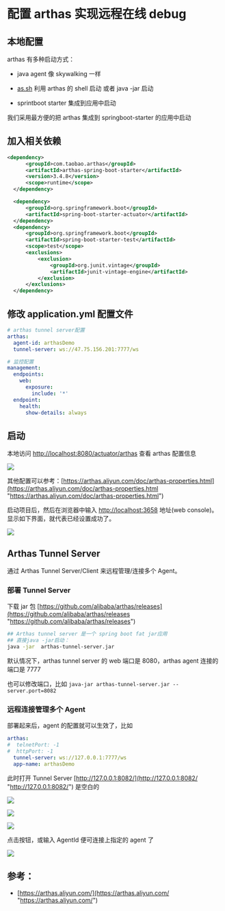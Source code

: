 # 配置 arthas 实现远程在线 debug

## 本地配置

arthas 有多种启动方式：

*   java agent 像 skywalking 一样

*   [as.sh](http://as.sh "as.sh") 利用 arthas 的 shell 启动 或者  java -jar 启动

*   sprintboot starter 集成到应用中启动

我们采用最方便的把 arthas 集成到 springboot-starter 的应用中启动

## 加入相关依赖

```xml
<dependency>
      <groupId>com.taobao.arthas</groupId>
      <artifactId>arthas-spring-boot-starter</artifactId>
      <version>3.4.8</version>
      <scope>runtime</scope>
  </dependency>

  <dependency>
      <groupId>org.springframework.boot</groupId>
      <artifactId>spring-boot-starter-actuator</artifactId>
  </dependency>
  <dependency>
      <groupId>org.springframework.boot</groupId>
      <artifactId>spring-boot-starter-test</artifactId>
      <scope>test</scope>
      <exclusions>
          <exclusion>
              <groupId>org.junit.vintage</groupId>
              <artifactId>junit-vintage-engine</artifactId>
          </exclusion>
      </exclusions>
  </dependency>

```

## 修改 application.yml 配置文件

```yaml
# arthas tunnel server配置
arthas:
  agent-id: arthasDemo
  tunnel-server: ws://47.75.156.201:7777/ws

# 监控配置
management:
  endpoints:
    web:
      exposure:
        include: '*'
  endpoint:
    health:
      show-details: always
```

## 启动

本地访问 [http://localhost:8080/actuator/arthas](http://localhost:8080/actuator/arthas "http://localhost:8080/actuator/arthas") 查看 arthas 配置信息

![](https://tva1.sinaimg.cn/large/008i3skNly1gt2jz7ng1oj30ec04f74b.jpg)

其他配置可以参考：[https://arthas.aliyun.com/doc/arthas-properties.html](https://arthas.aliyun.com/doc/arthas-properties.html "https://arthas.aliyun.com/doc/arthas-properties.html")

启动项目后，然后在浏览器中输入 [http://localhost:3658](http://localhost:3658 "http://localhost:3658") 地址(web console)。显示如下界面，就代表已经设置成功了。

![](https://tva1.sinaimg.cn/large/008i3skNly1gt2jzr1bclj31cs0cidh2.jpg)

## Arthas Tunnel Server

通过 Arthas Tunnel Server/Client 来远程管理/连接多个 Agent。

### 部署  Tunnel Server

下载 jar 包  [https://github.com/alibaba/arthas/releases](https://github.com/alibaba/arthas/releases "https://github.com/alibaba/arthas/releases")

```bash
## Arthas tunnel server 是一个 spring boot fat jar应用
## 直接java -jar启动：
java -jar  arthas-tunnel-server.jar
```

默认情况下，arthas tunnel server 的 web 端口是 8080，arthas agent 连接的端口是 7777

也可以修改端口，比如 `java-jar arthas-tunnel-server.jar --server.port=8082`

### 远程连接管理多个 Agent

部署起来后，agent 的配置就可以生效了，比如

```yaml
arthas:
#  telnetPort: -1
#  httpPort: -1
  tunnel-server: ws://127.0.0.1:7777/ws
  app-name: arthasDemo
```

此时打开 Tunnel Server    [http://127.0.0.1:8082/](http://127.0.0.1:8082/ "http://127.0.0.1:8082/")   是空白的

![](https://tva1.sinaimg.cn/large/008i3skNly1gt2k1vxim9j31co04wq38.jpg)

![](https://tva1.sinaimg.cn/large/008i3skNly1gt2k271sr6j30bp04m3yd.jpg)

![](https://tva1.sinaimg.cn/large/008i3skNly1gt2k2bm5m5j317t03omx7.jpg)

点击按钮，或输入 AgentId 便可连接上指定的 agent 了&#x20;

![](https://tva1.sinaimg.cn/large/008i3skNly1gt2k42m037j31d40asjst.jpg)

## 参考：

*   [https://arthas.aliyun.com/](https://arthas.aliyun.com/ "https://arthas.aliyun.com/")
